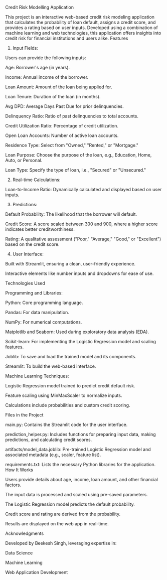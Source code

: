 Credit Risk Modelling Application

This project is an interactive web-based credit risk modeling application that calculates the probability of loan default, assigns a credit score, and provides a rating based on user inputs. Developed using a combination of machine learning and web technologies, this application offers insights into credit risk for financial institutions and users alike.
Features

1. Input Fields:

Users can provide the following inputs:

Age: Borrower's age (in years).

Income: Annual income of the borrower.

Loan Amount: Amount of the loan being applied for.

Loan Tenure: Duration of the loan (in months).

Avg DPD: Average Days Past Due for prior delinquencies.

Delinquency Ratio: Ratio of past delinquencies to total accounts.

Credit Utilization Ratio: Percentage of credit utilization.

Open Loan Accounts: Number of active loan accounts.

Residence Type: Select from "Owned," "Rented," or "Mortgage."

Loan Purpose: Choose the purpose of the loan, e.g., Education, Home, Auto, or Personal.

Loan Type: Specify the type of loan, i.e., "Secured" or "Unsecured."

2. Real-time Calculations:

Loan-to-Income Ratio: Dynamically calculated and displayed based on user inputs.

3. Predictions:

Default Probability: The likelihood that the borrower will default.

Credit Score: A score scaled between 300 and 900, where a higher score indicates better creditworthiness.

Rating: A qualitative assessment ("Poor," "Average," "Good," or "Excellent") based on the credit score.

4. User Interface:

Built with Streamlit, ensuring a clean, user-friendly experience.

Interactive elements like number inputs and dropdowns for ease of use.

Technologies Used

Programming and Libraries:

Python: Core programming language.

Pandas: For data manipulation.

NumPy: For numerical computations.

Matplotlib and Seaborn: Used during exploratory data analysis (EDA).

Scikit-learn: For implementing the Logistic Regression model and scaling features.

Joblib: To save and load the trained model and its components.

Streamlit: To build the web-based interface.

Machine Learning Techniques:

Logistic Regression model trained to predict credit default risk.

Feature scaling using MinMaxScaler to normalize inputs.

Calculations include probabilities and custom credit scoring.

Files in the Project

main.py: Contains the Streamlit code for the user interface.

prediction_helper.py: Includes functions for preparing input data, making predictions, and calculating credit scores.

artifacts/model_data.joblib: Pre-trained Logistic Regression model and associated metadata (e.g., scaler, feature list).

requirements.txt: Lists the necessary Python libraries for the application.
How It Works

Users provide details about age, income, loan amount, and other financial factors.

The input data is processed and scaled using pre-saved parameters.

The Logistic Regression model predicts the default probability.

Credit score and rating are derived from the probability.

Results are displayed on the web app in real-time.

Acknowledgments

Developed by Beekesh Singh, leveraging expertise in:

Data Science

Machine Learning

Web Application Development




